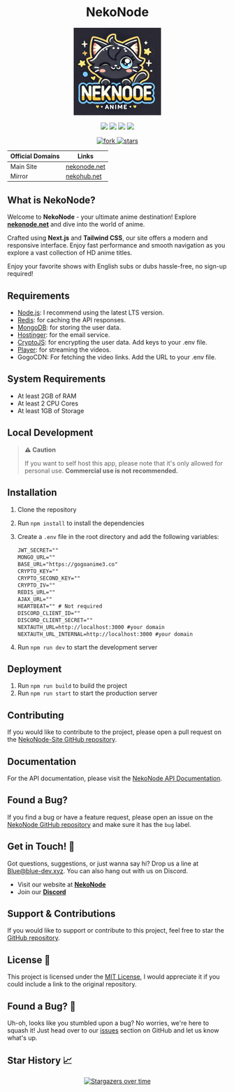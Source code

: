 <h1 align="center">
NekoNode
</h1>

<p align="center">
  <a href="https://nekonode.net" target="_blank">
    <img src="https://raw.githubusercontent.com/DeveloperJosh/nekonode-site/master/public/logo.png" alt="Logo" width="200"/>
  </a>
</p>

<p align="center">
  <a href="#"><img src="https://img.shields.io/badge/Node.js-339933.svg?style=for-the-badge&logo=node.js&logoColor=white"/></a>
  <a href="#"><img src="https://img.shields.io/badge/Next.js-000000.svg?style=for-the-badge&logo=next.js&logoColor=white"/></a>
  <a href="#"><img src="https://img.shields.io/badge/MongoDB-4EA94B.svg?style=for-the-badge&logo=mongodb&logoColor=white"/></a>
  <a href="#"><img src="https://img.shields.io/badge/Tailwind_CSS-38B2AC.svg?style=for-the-badge&logo=tailwind-css&logoColor=white"/></a>
</p>

<p align="center">
  <a href="https://github.com/DeveloperJosh/nekonode-site/fork">
    <img src="https://img.shields.io/github/forks/DeveloperJosh/nekonode-site?style=social" alt="fork"/>
  </a>
  <a href="https://github.com/DeveloperJosh/nekonode-site">
    <img src="https://img.shields.io/github/stars/DeveloperJosh/nekonode-site?style=social" alt="stars"/>
  </a>
</p>

<div align="center" >

| Official Domains | Links                                      |
| ---------------- | ------------------------------------------ |
| Main Site        | [nekonode.net](https://nekonode.net)       |
| Mirror           | [nekohub.net](https://nekohub.net)         |

</div>

## What is NekoNode?

Welcome to **NekoNode** - your ultimate anime destination! Explore **[nekonode.net](https://nekonode.net)** and dive into the world of anime.

Crafted using **Next.js** and **Tailwind CSS**, our site offers a modern and responsive interface. Enjoy fast performance and smooth navigation as you explore a vast collection of HD anime titles.

Enjoy your favorite shows with English subs or dubs hassle-free, no sign-up required!

## Requirements

- [Node.js](https://nodejs.org/en/): I recommend using the latest LTS version.
- [Redis](https://redis.io/): for caching the API responses.
- [MongoDB](https://www.mongodb.com/): for storing the user data.
- [Hostinger](https://www.hostinger.com/): for the email service.
- [CryptoJS](https://cryptojs.gitbook.io/docs/): for encrypting the user data. Add keys to your .env file.
- [Player](https://github.com/DeveloperJosh/player-nekonode-site): for streaming the videos.
- GogoCDN: For fetching the video links. Add the URL to your .env file.

## System Requirements

- At least 2GB of RAM
- At least 2 CPU Cores
- At least 1GB of Storage

## Local Development

> **⚠️ Caution**
>
> If you want to self host this app, please note that it's only allowed for personal use.
> **Commercial use is not recommended.**


## Installation

1. Clone the repository
2. Run `npm install` to install the dependencies
3. Create a `.env` file in the root directory and add the following variables:

    ```env
    JWT_SECRET=""
    MONGO_URL=""
    BASE_URL="https://gogoanime3.co"
    CRYPTO_KEY=""
    CRYPTO_SECOND_KEY=""
    CRYPTO_IV=""
    REDIS_URL=""
    AJAX_URL=""
    HEARTBEAT="" # Not required
    DISCORD_CLIENT_ID=""
    DISCORD_CLIENT_SECRET=""
    NEXTAUTH_URL=http://localhost:3000 #your domain
    NEXTAUTH_URL_INTERNAL=http://localhost:3000 #your domain
    ```

4. Run `npm run dev` to start the development server

## Deployment

1. Run `npm run build` to build the project
2. Run `npm run start` to start the production server

## Contributing

If you would like to contribute to the project, please open a pull request on the [NekoNode-Site GitHub repository](https://github.com/DeveloperJosh/nekonode-site).

## Documentation

For the API documentation, please visit the [NekoNode API Documentation](https://api.nekonode.net/docs/).

## Found a Bug?

If you find a bug or have a feature request, please open an issue on the [NekoNode GitHub repository](https://github.com/DeveloperJosh/nekonode-site/issues) and make sure it has the `bug` label.

## Get in Touch! 📧

Got questions, suggestions, or just wanna say hi? Drop us a line at <a href="mailto:blue@blue-dev.xyz">Blue@blue-dev.xyz</a>. You can also hang out with us on Discord.

- Visit our website at **[NekoNode](https://nekonode.net)**
- Join our **[Discord](https://discord.gg/88ArBFRcY8)**
## Support & Contributions

If you would like to support or contribute to this project, feel free to star the [GitHub repository](https://github.com/DeveloperJosh/nekonode-site).

## License 📝

This project is licensed under the [MIT License](https://github.com/DeveloperJosh/nekonode-site/blob/master/LICENSE), I would appreciate it if you could include a link to the original repository.

## Found a Bug? 🐞

Uh-oh, looks like you stumbled upon a bug? No worries, we're here to squash it! Just head over to our [issues](https://github.com/DeveloperJosh/nekonode-site/issues) section on GitHub and let us know what's up.

## Star History 📈

<p align="center">
  <a href="https://starchart.cc/DeveloperJosh/nekonode-site"><img src="https://starchart.cc/DeveloperJosh/nekonode-site.svg?variant=adaptive" alt="Stargazers over time"/></a>
</p>
